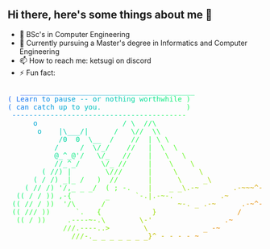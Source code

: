 ## Hi there, here's some things about me 👋

- 🔭 BSc's in Computer Engineering
- 🌱 Currently pursuing a Master's degree in Informatics and Computer Engineering  
- 📫 How to reach me: ketsugi on discord 
- ⚡ Fun fact:
<pre>
  <span style="color: #285BFB; "> </span><span style="color: #255FFA; ">_</span><span
        style="color: #2264F9; ">_</span><span
        style="color: #1F68F7; ">_</span><span style="color: #1D6CF6; ">_</span><span
        style="color: #1A70F4; ">_</span><span
        style="color: #1874F3; ">_</span><span style="color: #1578F1; ">_</span><span
        style="color: #137DEF; ">_</span><span
        style="color: #1181ED; ">_</span><span style="color: #0F85EB; ">_</span><span
        style="color: #0D89E8; ">_</span><span
        style="color: #0B8EE6; ">_</span><span style="color: #0A92E3; ">_</span><span
        style="color: #0896E1; ">_</span><span
        style="color: #079ADE; ">_</span><span style="color: #059EDB; ">_</span><span
        style="color: #04A2D8; ">_</span><span
        style="color: #03A6D5; ">_</span><span style="color: #03AAD2; ">_</span><span
        style="color: #02AECE; ">_</span><span
        style="color: #01B2CB; ">_</span><span style="color: #01B6C7; ">_</span><span
        style="color: #01BAC4; ">_</span><span
        style="color: #01BEC0; ">_</span><span style="color: #01C1BD; ">_</span><span
        style="color: #01C5B9; ">_</span><span
        style="color: #01C8B5; ">_</span><span style="color: #01CCB1; ">_</span><span
        style="color: #02CFAD; ">_</span><span
        style="color: #03D2A9; ">_</span><span style="color: #04D6A5; ">_</span><span
        style="color: #05D9A1; ">_</span><span
        style="color: #06DC9D; ">_</span><span style="color: #07DE99; ">_</span><span
        style="color: #08E195; ">_</span><span
        style="color: #0AE491; ">_</span><span style="color: #0CE68D; ">_</span><span
        style="color: #0DE988; ">_</span><span
        style="color: #0FEB84; ">_</span><span style="color: #11ED80; ">_</span><span style="color: #14EF7C; ">_</span>
<span style="color: #1F68F7; ">(</span><span style="color: #1D6CF6; "> </span><span
            style="color: #1A70F4; ">L</span><span style="color: #1874F3; ">e</span><span
            style="color: #1578F1; ">a</span><span style="color: #137DEF; ">r</span><span
            style="color: #1181ED; ">n</span><span
            style="color: #0F85EB; "> </span><span style="color: #0D89E8; ">t</span><span
            style="color: #0B8EE6; ">o</span><span
            style="color: #0A92E3; "> </span><span style="color: #0896E1; ">p</span><span
            style="color: #079ADE; ">a</span><span
            style="color: #059EDB; ">u</span><span style="color: #04A2D8; ">s</span><span
            style="color: #03A6D5; ">e</span><span
            style="color: #03AAD2; "> </span><span style="color: #02AECE; ">-</span><span
            style="color: #01B2CB; ">-</span><span
            style="color: #01B6C7; "> </span><span style="color: #01BAC4; ">o</span><span
            style="color: #01BEC0; ">r</span><span
            style="color: #01C1BD; "> </span><span style="color: #01C5B9; ">n</span><span
            style="color: #01C8B5; ">o</span><span
            style="color: #01CCB1; ">t</span><span style="color: #02CFAD; ">h</span><span
            style="color: #03D2A9; ">i</span><span
            style="color: #04D6A5; ">n</span><span style="color: #05D9A1; ">g</span><span
            style="color: #06DC9D; "> </span><span
            style="color: #07DE99; ">w</span><span style="color: #08E195; ">o</span><span
            style="color: #0AE491; ">r</span><span
            style="color: #0CE68D; ">t</span><span style="color: #0DE988; ">h</span><span
            style="color: #0FEB84; ">w</span><span
            style="color: #11ED80; ">h</span><span style="color: #14EF7C; ">i</span><span
            style="color: #16F177; ">l</span><span
            style="color: #18F373; ">e</span><span style="color: #1BF56F; "> </span><span
            style="color: #1DF66B; ">)</span>
<span style="color: #1874F3; ">(</span><span style="color: #1578F1; "> </span><span
            style="color: #137DEF; ">c</span><span style="color: #1181ED; ">a</span><span
            style="color: #0F85EB; ">n</span><span style="color: #0D89E8; "> </span><span
            style="color: #0B8EE6; ">c</span><span
            style="color: #0A92E3; ">a</span><span style="color: #0896E1; ">t</span><span
            style="color: #079ADE; ">c</span><span
            style="color: #059EDB; ">h</span><span style="color: #04A2D8; "> </span><span
            style="color: #03A6D5; ">u</span><span
            style="color: #03AAD2; ">p</span><span style="color: #02AECE; "> </span><span
            style="color: #01B2CB; ">t</span><span
            style="color: #01B6C7; ">o</span><span style="color: #01BAC4; "> </span><span
            style="color: #01BEC0; ">y</span><span
            style="color: #01C1BD; ">o</span><span style="color: #01C5B9; ">u</span><span
            style="color: #01C8B5; ">.</span><span
            style="color: #01CCB1; "> </span><span style="color: #02CFAD; "> </span><span
            style="color: #03D2A9; "> </span><span
            style="color: #04D6A5; "> </span><span style="color: #05D9A1; "> </span><span
            style="color: #06DC9D; "> </span><span
            style="color: #07DE99; "> </span><span style="color: #08E195; "> </span><span
            style="color: #0AE491; "> </span><span
            style="color: #0CE68D; "> </span><span style="color: #0DE988; "> </span><span
            style="color: #0FEB84; "> </span><span
            style="color: #11ED80; "> </span><span style="color: #14EF7C; "> </span><span
            style="color: #16F177; "> </span><span
            style="color: #18F373; "> </span><span style="color: #1BF56F; "> </span><span
            style="color: #1DF66B; "> </span><span
            style="color: #20F867; "> </span><span style="color: #23F962; "> </span><span
            style="color: #26FA5E; ">)</span>
<span style="color: #1182ED; "> </span><span style="color: #0F85EB; ">-</span><span
            style="color: #0D89E8; ">-</span><span style="color: #0B8EE6; ">-</span><span
            style="color: #0A92E3; ">-</span><span style="color: #0896E1; ">-</span><span
            style="color: #079ADE; ">-</span><span
            style="color: #059EDB; ">-</span><span style="color: #04A2D8; ">-</span><span
            style="color: #03A6D5; ">-</span><span
            style="color: #03AAD2; ">-</span><span style="color: #02AECE; ">-</span><span
            style="color: #01B2CB; ">-</span><span
            style="color: #01B6C7; ">-</span><span style="color: #01BAC4; ">-</span><span
            style="color: #01BEC0; ">-</span><span
            style="color: #01C1BD; ">-</span><span style="color: #01C5B9; ">-</span><span
            style="color: #01C8B5; ">-</span><span
            style="color: #01CCB1; ">-</span><span style="color: #02CFAD; ">-</span><span
            style="color: #03D2A9; ">-</span><span
            style="color: #04D6A5; ">-</span><span style="color: #05D9A1; ">-</span><span
            style="color: #06DC9D; ">-</span><span
            style="color: #07DE99; ">-</span><span style="color: #08E195; ">-</span><span
            style="color: #0AE491; ">-</span><span
            style="color: #0CE68D; ">-</span><span style="color: #0DE988; ">-</span><span
            style="color: #0FEB84; ">-</span><span
            style="color: #11ED80; ">-</span><span style="color: #14EF7C; ">-</span><span
            style="color: #16F177; ">-</span><span
            style="color: #18F373; ">-</span><span style="color: #1BF56F; ">-</span><span
            style="color: #1DF66B; ">-</span><span
            style="color: #20F867; ">-</span><span style="color: #23F962; ">-</span><span
            style="color: #26FA5E; ">-</span><span
            style="color: #29FB5A; ">-</span><span style="color: #2CFC56; ">-</span>
<span style="color: #0B8EE6; "> </span><span style="color: #0A92E3; "> </span><span
            style="color: #0896E1; "> </span><span style="color: #079ADE; "> </span><span
            style="color: #059EDB; "> </span><span style="color: #04A2D8; "> </span><span
            style="color: #03A6D5; ">o</span><span
            style="color: #03AAD2; "> </span><span style="color: #02AECE; "> </span><span
            style="color: #01B2CB; "> </span><span
            style="color: #01B6C7; "> </span><span style="color: #01BAC4; "> </span><span
            style="color: #01BEC0; "> </span><span
            style="color: #01C1BD; "> </span><span style="color: #01C5B9; "> </span><span
            style="color: #01C8B5; "> </span><span
            style="color: #01CCB1; "> </span><span style="color: #02CFAD; "> </span><span
            style="color: #03D2A9; "> </span><span
            style="color: #04D6A5; "> </span><span style="color: #05D9A1; "> </span><span
            style="color: #06DC9D; "> </span><span
            style="color: #07DE99; "> </span><span style="color: #08E195; "> </span><span
            style="color: #0AE491; "> </span><span
            style="color: #0CE68D; "> </span><span style="color: #0DE988; "> </span><span
            style="color: #0FEB84; ">/</span><span
            style="color: #11ED80; "> </span><span style="color: #14EF7C; ">\</span><span
            style="color: #16F177; "> </span><span
            style="color: #18F373; "> </span><span style="color: #1BF56F; ">/</span><span
            style="color: #1DF66B; ">/</span><span
            style="color: #20F867; ">\</span>
<span style="color: #079ADE; "> </span><span style="color: #059EDB; "> </span><span
            style="color: #04A2D8; "> </span><span style="color: #03A6D5; "> </span><span
            style="color: #03AAD2; "> </span><span style="color: #02AECE; "> </span><span
            style="color: #01B2CB; "> </span><span
            style="color: #01B6C7; ">o</span><span style="color: #01BAC4; "> </span><span
            style="color: #01BEC0; "> </span><span
            style="color: #01C1BD; "> </span><span style="color: #01C5B9; "> </span><span
            style="color: #01C8B5; ">|</span><span
            style="color: #01CCB1; ">\</span><span style="color: #02CFAD; ">_</span><span
            style="color: #03D2A9; ">_</span><span
            style="color: #04D6A5; ">_</span><span style="color: #05D9A1; ">/</span><span
            style="color: #06DC9D; ">|</span><span
            style="color: #07DE99; "> </span><span style="color: #08E195; "> </span><span
            style="color: #0AE491; "> </span><span
            style="color: #0CE68D; "> </span><span style="color: #0DE988; "> </span><span
            style="color: #0FEB84; "> </span><span
            style="color: #11ED80; ">/</span><span style="color: #14EF7C; "> </span><span
            style="color: #16F177; "> </span><span
            style="color: #18F373; "> </span><span style="color: #1BF56F; ">\</span><span
            style="color: #1DF66B; ">/</span><span
            style="color: #20F867; ">/</span><span style="color: #23F962; "> </span><span
            style="color: #26FA5E; "> </span><span
            style="color: #29FB5A; ">\</span><span style="color: #2CFC56; ">\</span>
<span style="color: #03A6D5; "> </span><span style="color: #03AAD2; "> </span><span
            style="color: #02AECE; "> </span><span style="color: #01B2CB; "> </span><span
            style="color: #01B6C7; "> </span><span style="color: #01BAC4; "> </span><span
            style="color: #01BEC0; "> </span><span
            style="color: #01C1BD; "> </span><span style="color: #01C5B9; "> </span><span
            style="color: #01C8B5; "> </span><span
            style="color: #01CCB1; "> </span><span style="color: #02CFAD; "> </span><span
            style="color: #03D2A9; ">/</span><span
            style="color: #04D6A5; ">0</span><span style="color: #05D9A1; "> </span><span
            style="color: #06DC9D; "> </span><span
            style="color: #07DE99; ">0</span><span style="color: #08E195; "> </span><span
            style="color: #0AE491; "> </span><span
            style="color: #0CE68D; ">\</span><span style="color: #0DE988; ">_</span><span
            style="color: #0FEB84; ">_</span><span
            style="color: #11ED80; "> </span><span style="color: #14EF7C; "> </span><span
            style="color: #16F177; ">/</span><span
            style="color: #18F373; "> </span><span style="color: #1BF56F; "> </span><span
            style="color: #1DF66B; "> </span><span
            style="color: #20F867; "> </span><span style="color: #23F962; ">/</span><span
            style="color: #26FA5E; ">/</span><span
            style="color: #29FB5A; "> </span><span style="color: #2CFC56; "> </span><span
            style="color: #2FFD52; ">|</span><span
            style="color: #33FD4E; "> </span><span style="color: #36FE4A; ">\</span><span
            style="color: #3AFE47; "> </span><span
            style="color: #3DFE43; ">\</span><span style="color: #41FE3F; "> </span><span
            style="color: #44FE3C; "> </span><span
            style="color: #48FE38; "> </span><span style="color: #4CFE35; "> </span>
<span style="color: #01B2CB; "> </span><span style="color: #01B6C7; "> </span><span
            style="color: #01BAC4; "> </span><span style="color: #01BEC0; "> </span><span
            style="color: #01C1BD; "> </span><span style="color: #01C5B9; "> </span><span
            style="color: #01C8B5; "> </span><span
            style="color: #01CCB1; "> </span><span style="color: #02CFAD; "> </span><span
            style="color: #03D2A9; "> </span><span
            style="color: #04D6A5; "> </span><span style="color: #05D9A1; ">/</span><span
            style="color: #06DC9D; "> </span><span
            style="color: #07DE99; "> </span><span style="color: #08E195; "> </span><span
            style="color: #0AE491; "> </span><span
            style="color: #0CE68D; "> </span><span style="color: #0DE988; ">/</span><span
            style="color: #0FEB84; "> </span><span
            style="color: #11ED80; "> </span><span style="color: #14EF7C; ">\</span><span
            style="color: #16F177; ">/</span><span
            style="color: #18F373; ">_</span><span style="color: #1BF56F; ">/</span><span
            style="color: #1DF66B; "> </span><span
            style="color: #20F867; "> </span><span style="color: #23F962; "> </span><span
            style="color: #26FA5E; "> </span><span
            style="color: #29FB5A; ">/</span><span style="color: #2CFC56; ">/</span><span
            style="color: #2FFD52; "> </span><span
            style="color: #33FD4E; "> </span><span style="color: #36FE4A; "> </span><span
            style="color: #3AFE47; ">|</span><span
            style="color: #3DFE43; "> </span><span style="color: #41FE3F; "> </span><span
            style="color: #44FE3C; ">\</span><span
            style="color: #48FE38; "> </span><span style="color: #4CFE35; "> </span><span
            style="color: #50FD31; ">\</span><span
            style="color: #54FD2E; "> </span><span style="color: #58FC2B; "> </span>
<span style="color: #01BEC0; "> </span><span style="color: #01C1BD; "> </span><span
            style="color: #01C5B9; "> </span><span style="color: #01C8B5; "> </span><span
            style="color: #01CCB1; "> </span><span style="color: #02CFAD; "> </span><span
            style="color: #03D2A9; "> </span><span
            style="color: #04D6A5; "> </span><span style="color: #05D9A1; "> </span><span
            style="color: #06DC9D; "> </span><span
            style="color: #07DE99; "> </span><span style="color: #08E195; ">@</span><span
            style="color: #0AE491; ">_</span><span
            style="color: #0CE68D; ">^</span><span style="color: #0DE988; ">_</span><span
            style="color: #0FEB84; ">@</span><span style="color: #11ED80; ">&apos;</span><span
            style="color: #14EF7C; ">/</span><span style="color: #16F177; "> </span><span
            style="color: #18F373; "> </span><span
            style="color: #1BF56F; "> </span><span style="color: #1DF66B; ">\</span><span
            style="color: #20F867; ">/</span><span
            style="color: #23F962; ">_</span><span style="color: #26FA5E; "> </span><span
            style="color: #29FB5A; "> </span><span
            style="color: #2CFC56; "> </span><span style="color: #2FFD52; ">/</span><span
            style="color: #33FD4E; ">/</span><span
            style="color: #36FE4A; "> </span><span style="color: #3AFE47; "> </span><span
            style="color: #3DFE43; "> </span><span
            style="color: #41FE3F; "> </span><span style="color: #44FE3C; ">|</span><span
            style="color: #48FE38; "> </span><span
            style="color: #4CFE35; "> </span><span style="color: #50FD31; "> </span><span
            style="color: #54FD2E; ">\</span><span
            style="color: #58FC2B; "> </span><span style="color: #5CFB28; "> </span><span
            style="color: #60FA25; "> </span><span
            style="color: #64F922; ">\</span><span style="color: #68F71F; "> </span>
<span style="color: #01C8B5; "> </span><span style="color: #01CCB1; "> </span><span
            style="color: #02CFAD; "> </span><span style="color: #03D2A9; "> </span><span
            style="color: #04D6A5; "> </span><span style="color: #05D9A1; "> </span><span
            style="color: #06DC9D; "> </span><span
            style="color: #07DE99; "> </span><span style="color: #08E195; "> </span><span
            style="color: #0AE491; "> </span><span
            style="color: #0CE68D; "> </span><span style="color: #0DE988; ">/</span><span
            style="color: #0FEB84; ">/</span><span
            style="color: #11ED80; ">_</span><span style="color: #14EF7C; ">^</span><span
            style="color: #16F177; ">_</span><span
            style="color: #18F373; ">/</span><span style="color: #1BF56F; "> </span><span
            style="color: #1DF66B; "> </span><span
            style="color: #20F867; "> </span><span style="color: #23F962; "> </span><span
            style="color: #26FA5E; "> </span><span
            style="color: #29FB5A; ">\</span><span style="color: #2CFC56; ">/</span><span
            style="color: #2FFD52; ">_</span><span
            style="color: #33FD4E; "> </span><span style="color: #36FE4A; ">/</span><span
            style="color: #3AFE47; ">/</span><span
            style="color: #3DFE43; "> </span><span style="color: #41FE3F; "> </span><span
            style="color: #44FE3C; "> </span><span
            style="color: #48FE38; "> </span><span style="color: #4CFE35; "> </span><span
            style="color: #50FD31; ">|</span><span
            style="color: #54FD2E; "> </span><span style="color: #58FC2B; "> </span><span
            style="color: #5CFB28; "> </span><span
            style="color: #60FA25; "> </span><span style="color: #64F922; ">\</span><span
            style="color: #68F71F; "> </span><span
            style="color: #6DF61C; "> </span><span style="color: #71F41A; "> </span><span
            style="color: #75F217; "> </span><span
            style="color: #79F115; ">\</span>
<span style="color: #03D2A9; "> </span><span style="color: #04D6A5; "> </span><span
            style="color: #05D9A1; "> </span><span style="color: #06DC9D; "> </span><span
            style="color: #07DE99; "> </span><span style="color: #08E195; "> </span><span
            style="color: #0AE491; "> </span><span
            style="color: #0CE68D; "> </span><span style="color: #0DE988; ">(</span><span
            style="color: #0FEB84; "> </span><span
            style="color: #11ED80; ">/</span><span style="color: #14EF7C; ">/</span><span
            style="color: #16F177; ">)</span><span
            style="color: #18F373; "> </span><span style="color: #1BF56F; ">|</span><span
            style="color: #1DF66B; "> </span><span
            style="color: #20F867; "> </span><span style="color: #23F962; "> </span><span
            style="color: #26FA5E; "> </span><span
            style="color: #29FB5A; "> </span><span style="color: #2CFC56; "> </span><span
            style="color: #2FFD52; "> </span><span
            style="color: #33FD4E; "> </span><span style="color: #36FE4A; ">\</span><span
            style="color: #3AFE47; ">/</span><span
            style="color: #3DFE43; ">/</span><span style="color: #41FE3F; ">/</span><span
            style="color: #44FE3C; "> </span><span
            style="color: #48FE38; "> </span><span style="color: #4CFE35; "> </span><span
            style="color: #50FD31; "> </span><span
            style="color: #54FD2E; "> </span><span style="color: #58FC2B; "> </span><span
            style="color: #5CFB28; ">|</span><span
            style="color: #60FA25; "> </span><span style="color: #64F922; "> </span><span
            style="color: #68F71F; "> </span><span
            style="color: #6DF61C; "> </span><span style="color: #71F41A; "> </span><span
            style="color: #75F217; ">\</span><span
            style="color: #79F115; "> </span><span style="color: #7DEF13; "> </span><span
            style="color: #82EC10; "> </span><span
            style="color: #86EA0E; "> </span><span style="color: #8AE80D; "> </span><span
            style="color: #8EE50B; ">\</span>
<span style="color: #06DC9D; "> </span><span style="color: #07DE99; "> </span><span
            style="color: #08E195; "> </span><span style="color: #0AE491; "> </span><span
            style="color: #0CE68D; "> </span><span style="color: #0DE988; "> </span><span
            style="color: #0FEB84; ">(</span><span
            style="color: #11ED80; "> </span><span style="color: #14EF7C; ">/</span><span
            style="color: #16F177; "> </span><span
            style="color: #18F373; ">/</span><span style="color: #1BF56F; ">)</span><span
            style="color: #1DF66B; "> </span><span
            style="color: #20F867; ">_</span><span style="color: #23F962; ">|</span><span
            style="color: #26FA5E; ">_</span><span
            style="color: #29FB5A; "> </span><span style="color: #2CFC56; ">/</span><span
            style="color: #2FFD52; "> </span><span
            style="color: #33FD4E; "> </span><span style="color: #36FE4A; "> </span><span
            style="color: #3AFE47; ">)</span><span
            style="color: #3DFE43; "> </span><span style="color: #41FE3F; "> </span><span
            style="color: #44FE3C; ">/</span><span
            style="color: #48FE38; ">/</span><span style="color: #4CFE35; "> </span><span
            style="color: #50FD31; "> </span><span
            style="color: #54FD2E; "> </span><span style="color: #58FC2B; "> </span><span
            style="color: #5CFB28; "> </span><span
            style="color: #60FA25; "> </span><span style="color: #64F922; "> </span><span
            style="color: #68F71F; ">|</span><span
            style="color: #6DF61C; "> </span><span style="color: #71F41A; "> </span><span
            style="color: #75F217; "> </span><span
            style="color: #79F115; "> </span><span style="color: #7DEF13; "> </span><span
            style="color: #82EC10; "> </span><span
            style="color: #86EA0E; ">\</span><span style="color: #8AE80D; "> </span><span
            style="color: #8EE50B; "> </span><span
            style="color: #92E309; "> </span><span style="color: #97E008; "> </span><span
            style="color: #9BDD06; "> </span><span
            style="color: #9FDA05; ">_</span><span style="color: #A3D704; ">\</span>
<span style="color: #0AE491; "> </span><span style="color: #0CE68D; "> </span><span
            style="color: #0DE988; "> </span><span style="color: #0FEB84; "> </span><span
            style="color: #11ED80; ">(</span><span style="color: #14EF7C; "> </span><span
            style="color: #16F177; ">/</span><span
            style="color: #18F373; ">/</span><span style="color: #1BF56F; "> </span><span
            style="color: #1DF66B; ">/</span><span
            style="color: #20F867; ">)</span><span style="color: #23F962; "> </span><span style="color: #26FA5E; ">&apos;</span><span
            style="color: #29FB5A; ">/</span><span style="color: #2CFC56; ">,</span><span
            style="color: #2FFD52; ">_</span><span
            style="color: #33FD4E; "> </span><span style="color: #36FE4A; ">_</span><span
            style="color: #3AFE47; "> </span><span
            style="color: #3DFE43; ">_</span><span style="color: #41FE3F; ">/</span><span
            style="color: #44FE3C; "> </span><span
            style="color: #48FE38; "> </span><span style="color: #4CFE35; ">(</span><span
            style="color: #50FD31; "> </span><span
            style="color: #54FD2E; ">;</span><span style="color: #58FC2B; "> </span><span
            style="color: #5CFB28; ">-</span><span
            style="color: #60FA25; ">.</span><span style="color: #64F922; "> </span><span
            style="color: #68F71F; "> </span><span
            style="color: #6DF61C; "> </span><span style="color: #71F41A; "> </span><span
            style="color: #75F217; ">|</span><span
            style="color: #79F115; "> </span><span style="color: #7DEF13; "> </span><span
            style="color: #82EC10; "> </span><span
            style="color: #86EA0E; "> </span><span style="color: #8AE80D; ">_</span><span
            style="color: #8EE50B; "> </span><span
            style="color: #92E309; ">_</span><span style="color: #97E008; ">\</span><span
            style="color: #9BDD06; ">.</span><span
            style="color: #9FDA05; ">-</span><span style="color: #A3D704; ">~</span><span
            style="color: #A7D403; "> </span><span
            style="color: #ABD102; "> </span><span style="color: #AFCE02; "> </span><span
            style="color: #B3CA01; "> </span><span
            style="color: #B7C701; "> </span><span style="color: #BBC301; "> </span><span
            style="color: #BEC001; "> </span><span
            style="color: #C2BC01; "> </span><span style="color: #C5B801; ">.</span><span
            style="color: #C9B401; ">-</span><span
            style="color: #CCB102; ">~</span><span style="color: #D0AD02; ">~</span><span
            style="color: #D3A903; ">~</span><span
            style="color: #D6A504; ">^</span><span style="color: #D9A105; ">-</span><span
            style="color: #DC9D06; ">.</span>
<span style="color: #0FEB84; "> </span><span style="color: #11ED80; "> </span><span
            style="color: #14EF7C; ">(</span><span style="color: #16F177; ">(</span><span
            style="color: #18F373; "> </span><span style="color: #1BF56F; ">/</span><span
            style="color: #1DF66B; "> </span><span
            style="color: #20F867; ">/</span><span style="color: #23F962; "> </span><span
            style="color: #26FA5E; ">)</span><span
            style="color: #29FB5A; ">)</span><span style="color: #2CFC56; "> </span><span
            style="color: #2FFD52; ">,</span><span
            style="color: #33FD4E; ">-</span><span style="color: #36FE4A; ">{</span><span
            style="color: #3AFE47; "> </span><span
            style="color: #3DFE43; "> </span><span style="color: #41FE3F; "> </span><span
            style="color: #44FE3C; "> </span><span
            style="color: #48FE38; "> </span><span style="color: #4CFE35; "> </span><span
            style="color: #50FD31; "> </span><span
            style="color: #54FD2E; "> </span><span style="color: #58FC2B; ">_</span><span
            style="color: #5CFB28; "> </span><span
            style="color: #60FA25; "> </span><span style="color: #64F922; "> </span><span
            style="color: #68F71F; "> </span><span
            style="color: #6DF61C; "> </span><span style="color: #71F41A; "> </span><span
            style="color: #75F217; ">`</span><span
            style="color: #79F115; ">-</span><span style="color: #7DEF13; ">.</span><span
            style="color: #82EC10; ">|</span><span
            style="color: #86EA0E; ">.</span><span style="color: #8AE80D; ">-</span><span
            style="color: #8EE50B; ">~</span><span
            style="color: #92E309; ">-</span><span style="color: #97E008; ">.</span><span
            style="color: #9BDD06; "> </span><span
            style="color: #9FDA05; "> </span><span style="color: #A3D704; "> </span><span
            style="color: #A7D403; "> </span><span
            style="color: #ABD102; "> </span><span style="color: #AFCE02; "> </span><span
            style="color: #B3CA01; "> </span><span
            style="color: #B7C701; "> </span><span style="color: #BBC301; "> </span><span
            style="color: #BEC001; "> </span><span
            style="color: #C2BC01; "> </span><span style="color: #C5B801; ">.</span><span
            style="color: #C9B401; ">~</span><span
            style="color: #CCB102; "> </span><span style="color: #D0AD02; "> </span><span
            style="color: #D3A903; "> </span><span
            style="color: #D6A504; "> </span><span style="color: #D9A105; "> </span><span
            style="color: #DC9D06; "> </span><span
            style="color: #DF9807; "> </span><span style="color: #E29409; "> </span><span
            style="color: #E4900A; "> </span><span
            style="color: #E78C0C; ">`</span><span style="color: #E9880E; ">.</span>
<span style="color: #16F177; "> </span><span style="color: #18F373; ">(</span><span
            style="color: #1BF56F; ">(</span><span style="color: #1DF66B; "> </span><span
            style="color: #20F867; ">/</span><span style="color: #23F962; ">/</span><span
            style="color: #26FA5E; "> </span><span
            style="color: #29FB5A; ">/</span><span style="color: #2CFC56; "> </span><span
            style="color: #2FFD52; ">)</span><span
            style="color: #33FD4E; ">)</span><span style="color: #36FE4A; "> </span><span
            style="color: #3AFE47; "> </span><span style="color: #3DFE43; ">&apos;</span><span
            style="color: #41FE3F; ">/</span><span style="color: #44FE3C; ">\</span><span
            style="color: #48FE38; "> </span><span
            style="color: #4CFE35; "> </span><span style="color: #50FD31; "> </span><span
            style="color: #54FD2E; "> </span><span
            style="color: #58FC2B; "> </span><span style="color: #5CFB28; "> </span><span
            style="color: #60FA25; ">/</span><span
            style="color: #64F922; "> </span><span style="color: #68F71F; "> </span><span
            style="color: #6DF61C; "> </span><span
            style="color: #71F41A; "> </span><span style="color: #75F217; "> </span><span
            style="color: #79F115; "> </span><span
            style="color: #7DEF13; "> </span><span style="color: #82EC10; "> </span><span
            style="color: #86EA0E; "> </span><span
            style="color: #8AE80D; "> </span><span style="color: #8EE50B; "> </span><span
            style="color: #92E309; "> </span><span
            style="color: #97E008; "> </span><span style="color: #9BDD06; "> </span><span
            style="color: #9FDA05; "> </span><span
            style="color: #A3D704; "> </span><span style="color: #A7D403; "> </span><span
            style="color: #ABD102; ">~</span><span
            style="color: #AFCE02; ">-</span><span style="color: #B3CA01; ">.</span><span
            style="color: #B7C701; "> </span><span
            style="color: #BBC301; ">_</span><span style="color: #BEC001; "> </span><span
            style="color: #C2BC01; ">.</span><span
            style="color: #C5B801; ">-</span><span style="color: #C9B401; ">~</span><span
            style="color: #CCB102; "> </span><span
            style="color: #D0AD02; "> </span><span style="color: #D3A903; "> </span><span
            style="color: #D6A504; "> </span><span
            style="color: #D9A105; "> </span><span style="color: #DC9D06; "> </span><span
            style="color: #DF9807; ">.</span><span
            style="color: #E29409; ">-</span><span style="color: #E4900A; ">~</span><span
            style="color: #E78C0C; ">^</span><span
            style="color: #E9880E; ">-</span><span style="color: #EC8310; ">.</span><span
            style="color: #EE7F12; "> </span><span
            style="color: #F07B14; "> </span><span style="color: #F27716; ">\</span>
<span style="color: #1DF66B; "> </span><span style="color: #20F867; ">(</span><span
            style="color: #23F962; ">(</span><span style="color: #26FA5E; "> </span><span
            style="color: #29FB5A; ">/</span><span style="color: #2CFC56; ">/</span><span
            style="color: #2FFD52; ">/</span><span
            style="color: #33FD4E; "> </span><span style="color: #36FE4A; ">)</span><span
            style="color: #3AFE47; ">)</span><span
            style="color: #3DFE43; "> </span><span style="color: #41FE3F; "> </span><span
            style="color: #44FE3C; "> </span><span
            style="color: #48FE38; "> </span><span style="color: #4CFE35; "> </span><span
            style="color: #50FD31; "> </span><span
            style="color: #54FD2E; ">`</span><span style="color: #58FC2B; ">.</span><span
            style="color: #5CFB28; "> </span><span
            style="color: #60FA25; "> </span><span style="color: #64F922; "> </span><span
            style="color: #68F71F; ">{</span><span
            style="color: #6DF61C; "> </span><span style="color: #71F41A; "> </span><span
            style="color: #75F217; "> </span><span
            style="color: #79F115; "> </span><span style="color: #7DEF13; "> </span><span
            style="color: #82EC10; "> </span><span
            style="color: #86EA0E; "> </span><span style="color: #8AE80D; "> </span><span
            style="color: #8EE50B; "> </span><span
            style="color: #92E309; "> </span><span style="color: #97E008; "> </span><span
            style="color: #9BDD06; "> </span><span
            style="color: #9FDA05; ">}</span><span style="color: #A3D704; "> </span><span
            style="color: #A7D403; "> </span><span
            style="color: #ABD102; "> </span><span style="color: #AFCE02; "> </span><span
            style="color: #B3CA01; "> </span><span
            style="color: #B7C701; "> </span><span style="color: #BBC301; "> </span><span
            style="color: #BEC001; "> </span><span
            style="color: #C2BC01; "> </span><span style="color: #C5B801; "> </span><span
            style="color: #C9B401; "> </span><span
            style="color: #CCB102; "> </span><span style="color: #D0AD02; "> </span><span
            style="color: #D3A903; "> </span><span
            style="color: #D6A504; "> </span><span style="color: #D9A105; "> </span><span
            style="color: #DC9D06; "> </span><span
            style="color: #DF9807; "> </span><span style="color: #E29409; "> </span><span
            style="color: #E4900A; ">/</span><span
            style="color: #E78C0C; "> </span><span style="color: #E9880E; "> </span><span
            style="color: #EC8310; "> </span><span
            style="color: #EE7F12; "> </span><span style="color: #F07B14; "> </span><span
            style="color: #F27716; "> </span><span
            style="color: #F37219; ">\</span><span style="color: #F56E1B; "> </span><span
            style="color: #F76A1E; "> </span><span
            style="color: #F86621; ">\</span>
<span style="color: #26FA5E; "> </span><span style="color: #29FB5A; "> </span><span
            style="color: #2CFC56; ">(</span><span style="color: #2FFD52; ">(</span><span
            style="color: #33FD4E; "> </span><span style="color: #36FE4A; ">/</span><span
            style="color: #3AFE47; "> </span><span
            style="color: #3DFE43; ">)</span><span style="color: #41FE3F; ">)</span><span
            style="color: #44FE3C; "> </span><span
            style="color: #48FE38; "> </span><span style="color: #4CFE35; "> </span><span
            style="color: #50FD31; "> </span><span
            style="color: #54FD2E; "> </span><span style="color: #58FC2B; ">.</span><span
            style="color: #5CFB28; ">-</span><span
            style="color: #60FA25; ">-</span><span style="color: #64F922; ">-</span><span
            style="color: #68F71F; ">-</span><span
            style="color: #6DF61C; ">~</span><span style="color: #71F41A; ">-</span><span
            style="color: #75F217; ">.</span><span
            style="color: #79F115; ">\</span><span style="color: #7DEF13; "> </span><span
            style="color: #82EC10; "> </span><span
            style="color: #86EA0E; "> </span><span style="color: #8AE80D; "> </span><span
            style="color: #8EE50B; "> </span><span
            style="color: #92E309; "> </span><span style="color: #97E008; "> </span><span
            style="color: #9BDD06; "> </span><span
            style="color: #9FDA05; ">\</span><span style="color: #A3D704; ">-</span><span style="color: #A7D403; ">&apos;</span><span
            style="color: #ABD102; "> </span><span style="color: #AFCE02; "> </span><span
            style="color: #B3CA01; "> </span><span
            style="color: #B7C701; "> </span><span style="color: #BBC301; "> </span><span
            style="color: #BEC001; "> </span><span
            style="color: #C2BC01; "> </span><span style="color: #C5B801; "> </span><span
            style="color: #C9B401; "> </span><span
            style="color: #CCB102; "> </span><span style="color: #D0AD02; "> </span><span
            style="color: #D3A903; "> </span><span
            style="color: #D6A504; "> </span><span style="color: #D9A105; "> </span><span
            style="color: #DC9D06; "> </span><span
            style="color: #DF9807; "> </span><span style="color: #E29409; "> </span><span
            style="color: #E4900A; ">.</span><span
            style="color: #E78C0C; ">~</span><span style="color: #E9880E; "> </span><span
            style="color: #EC8310; "> </span><span
            style="color: #EE7F12; "> </span><span style="color: #F07B14; "> </span><span
            style="color: #F27716; "> </span><span
            style="color: #F37219; "> </span><span style="color: #F56E1B; "> </span><span
            style="color: #F76A1E; "> </span><span
            style="color: #F86621; "> </span><span style="color: #F96223; ">\</span><span
            style="color: #FA5E26; "> </span><span
            style="color: #FB5A29; "> </span><span style="color: #FC562D; ">`</span><span
            style="color: #FD5230; ">.</span><span
            style="color: #FE4E33; "> </span><span style="color: #FE4A37; ">\</span><span
            style="color: #FE463A; ">^</span><span
            style="color: #FE423E; ">-</span><span style="color: #FE3F41; ">.</span>
<span style="color: #2FFD52; "> </span><span style="color: #33FD4E; "> </span><span
            style="color: #36FE4A; "> </span><span style="color: #3AFE47; "> </span><span
            style="color: #3DFE43; "> </span><span style="color: #41FE3F; "> </span><span
            style="color: #44FE3C; "> </span><span
            style="color: #48FE38; "> </span><span style="color: #4CFE35; "> </span><span
            style="color: #50FD31; "> </span><span
            style="color: #54FD2E; "> </span><span style="color: #58FC2B; "> </span><span
            style="color: #5CFB28; "> </span><span
            style="color: #60FA25; ">/</span><span style="color: #64F922; ">/</span><span
            style="color: #68F71F; ">/</span><span
            style="color: #6DF61C; ">.</span><span style="color: #71F41A; ">-</span><span
            style="color: #75F217; ">-</span><span
            style="color: #79F115; ">-</span><span style="color: #7DEF13; ">-</span><span
            style="color: #82EC10; ">.</span><span
            style="color: #86EA0E; ">.</span><span style="color: #8AE80D; ">&gt;</span><span
            style="color: #8EE50B; "> </span><span
            style="color: #92E309; "> </span><span style="color: #97E008; "> </span><span
            style="color: #9BDD06; "> </span><span
            style="color: #9FDA05; "> </span><span style="color: #A3D704; "> </span><span
            style="color: #A7D403; "> </span><span
            style="color: #ABD102; "> </span><span style="color: #AFCE02; ">\</span><span
            style="color: #B3CA01; "> </span><span
            style="color: #B7C701; "> </span><span style="color: #BBC301; "> </span><span
            style="color: #BEC001; "> </span><span
            style="color: #C2BC01; "> </span><span style="color: #C5B801; "> </span><span
            style="color: #C9B401; "> </span><span
            style="color: #CCB102; "> </span><span style="color: #D0AD02; "> </span><span
            style="color: #D3A903; "> </span><span
            style="color: #D6A504; "> </span><span style="color: #D9A105; "> </span><span
            style="color: #DC9D06; "> </span><span
            style="color: #DF9807; ">_</span><span style="color: #E29409; "> </span><span
            style="color: #E4900A; ">-</span><span
            style="color: #E78C0C; ">~</span><span style="color: #E9880E; "> </span><span
            style="color: #EC8310; "> </span><span
            style="color: #EE7F12; "> </span><span style="color: #F07B14; "> </span><span
            style="color: #F27716; "> </span><span
            style="color: #F37219; "> </span><span style="color: #F56E1B; "> </span><span
            style="color: #F76A1E; "> </span><span
            style="color: #F86621; "> </span><span style="color: #F96223; "> </span><span
            style="color: #FA5E26; "> </span><span
            style="color: #FB5A29; "> </span><span style="color: #FC562D; "> </span><span
            style="color: #FD5230; ">`</span><span
            style="color: #FE4E33; ">.</span><span style="color: #FE4A37; "> </span><span
            style="color: #FE463A; "> </span><span
            style="color: #FE423E; ">^</span><span style="color: #FE3F41; ">-</span><span
            style="color: #FE3B45; ">`</span><span
            style="color: #FE3749; "> </span><span style="color: #FE344D; "> </span><span
            style="color: #FD3151; ">^</span><span
            style="color: #FC2D55; ">-</span><span style="color: #FC2A59; ">_</span>
<span style="color: #3AFE47; "> </span><span style="color: #3DFE43; "> </span><span
            style="color: #41FE3F; "> </span><span style="color: #44FE3C; "> </span><span
            style="color: #48FE38; "> </span><span style="color: #4CFE35; "> </span><span
            style="color: #50FD31; "> </span><span
            style="color: #54FD2E; "> </span><span style="color: #58FC2B; "> </span><span
            style="color: #5CFB28; "> </span><span
            style="color: #60FA25; "> </span><span style="color: #64F922; "> </span><span
            style="color: #68F71F; "> </span><span
            style="color: #6DF61C; "> </span><span style="color: #71F41A; "> </span><span
            style="color: #75F217; ">/</span><span
            style="color: #79F115; ">/</span><span style="color: #7DEF13; ">/</span><span
            style="color: #82EC10; ">-</span><span
            style="color: #86EA0E; ">.</span><span style="color: #8AE80D; ">_</span><span
            style="color: #8EE50B; "> </span><span
            style="color: #92E309; ">_</span><span style="color: #97E008; "> </span><span
            style="color: #9BDD06; ">_</span><span
            style="color: #9FDA05; "> </span><span style="color: #A3D704; ">_</span><span
            style="color: #A7D403; "> </span><span
            style="color: #ABD102; ">_</span><span style="color: #AFCE02; "> </span><span
            style="color: #B3CA01; ">_</span><span
            style="color: #B7C701; "> </span><span style="color: #BBC301; ">_</span><span
            style="color: #BEC001; ">}</span><span
            style="color: #C2BC01; ">^</span><span style="color: #C5B801; "> </span><span
            style="color: #C9B401; ">-</span><span
            style="color: #CCB102; "> </span><span style="color: #D0AD02; ">-</span><span
            style="color: #D3A903; "> </span><span
            style="color: #D6A504; ">-</span><span style="color: #D9A105; "> </span><span
            style="color: #DC9D06; ">-</span><span
            style="color: #DF9807; "> </span><span style="color: #E29409; ">~</span><span
            style="color: #E4900A; "> </span><span
            style="color: #E78C0C; "> </span><span style="color: #E9880E; "> </span><span
            style="color: #EC8310; "> </span><span
            style="color: #EE7F12; "> </span><span style="color: #F07B14; "> </span><span
            style="color: #F27716; "> </span><span
            style="color: #F37219; "> </span><span style="color: #F56E1B; "> </span><span
            style="color: #F76A1E; "> </span><span
            style="color: #F86621; "> </span><span style="color: #F96223; "> </span><span
            style="color: #FA5E26; "> </span><span
            style="color: #FB5A29; "> </span><span style="color: #FC562D; "> </span><span
            style="color: #FD5230; "> </span><span
            style="color: #FE4E33; "> </span><span style="color: #FE4A37; "> </span><span
            style="color: #FE463A; "> </span><span
            style="color: #FE423E; "> </span><span style="color: #FE3F41; "> </span><span
            style="color: #FE3B45; ">~</span><span
            style="color: #FE3749; ">-</span><span style="color: #FE344D; ">-</span><span
            style="color: #FD3151; "> </span><span
            style="color: #FC2D55; ">,</span><span style="color: #FC2A59; ">.</span><span
            style="color: #FB275D; ">-</span><span
            style="color: #FA2461; ">~</span>
<span style="color: #44FE3C; "> </span><span style="color: #48FE38; "> </span><span
            style="color: #4CFE35; "> </span><span style="color: #50FD31; "> </span><span
            style="color: #54FD2E; "> </span><span style="color: #58FC2B; "> </span><span
            style="color: #5CFB28; "> </span><span
            style="color: #60FA25; "> </span><span style="color: #64F922; "> </span><span
            style="color: #68F71F; "> </span><span
            style="color: #6DF61C; "> </span><span style="color: #71F41A; "> </span><span
            style="color: #75F217; "> </span><span
            style="color: #79F115; "> </span><span style="color: #7DEF13; "> </span><span
            style="color: #82EC10; "> </span><span
            style="color: #86EA0E; "> </span><span style="color: #8AE80D; "> </span><span
            style="color: #8EE50B; "> </span><span
            style="color: #92E309; "> </span><span style="color: #97E008; "> </span><span
            style="color: #9BDD06; "> </span><span
            style="color: #9FDA05; "> </span><span style="color: #A3D704; "> </span><span
            style="color: #A7D403; "> </span><span
            style="color: #ABD102; "> </span><span style="color: #AFCE02; "> </span><span
            style="color: #B3CA01; "> </span><span
            style="color: #B7C701; "> </span><span style="color: #BBC301; "> </span><span
            style="color: #BEC001; "> </span><span
            style="color: #C2BC01; "> </span><span style="color: #C5B801; "> </span><span
            style="color: #C9B401; "> </span><span
            style="color: #CCB102; "> </span><span style="color: #D0AD02; "> </span><span
            style="color: #D3A903; "> </span><span
            style="color: #D6A504; "> </span><span style="color: #D9A105; "> </span><span
            style="color: #DC9D06; "> </span><span
            style="color: #DF9807; "> </span><span style="color: #E29409; "> </span><span
            style="color: #E4900A; "> </span><span
            style="color: #E78C0C; "> </span><span style="color: #E9880E; "> </span><span
            style="color: #EC8310; "> </span><span
            style="color: #EE7F12; "> </span><span style="color: #F07B14; "> </span><span
            style="color: #F27716; "> </span><span
            style="color: #F37219; "> </span><span style="color: #F56E1B; "> </span><span
            style="color: #F76A1E; "> </span><span
            style="color: #F86621; "> </span><span style="color: #F96223; "> </span><span
            style="color: #FA5E26; "> </span><span
            style="color: #FB5A29; "> </span><span style="color: #FC562D; "> </span><span
            style="color: #FD5230; "> </span><span
            style="color: #FE4E33; "> </span><span style="color: #FE4A37; "> </span><span
            style="color: #FE463A; "> </span><span
            style="color: #FE423E; "> </span><span style="color: #FE3F41; "> </span><span
            style="color: #FE3B45; "> </span><span
            style="color: #FE3749; "> </span><span style="color: #FE344D; "> </span><span
            style="color: #FD3151; ">/</span><span
            style="color: #FC2D55; ">.</span><span style="color: #FC2A59; ">-</span><span
            style="color: #FB275D; ">~</span>
</pre>


